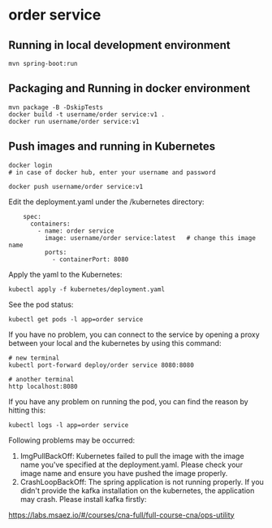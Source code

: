 # order service

## Running in local development environment

```
mvn spring-boot:run
```

## Packaging and Running in docker environment

```
mvn package -B -DskipTests
docker build -t username/order service:v1 .
docker run username/order service:v1
```

## Push images and running in Kubernetes

```
docker login 
# in case of docker hub, enter your username and password

docker push username/order service:v1
```

Edit the deployment.yaml under the /kubernetes directory:
```
    spec:
      containers:
        - name: order service
          image: username/order service:latest   # change this image name
          ports:
            - containerPort: 8080

```

Apply the yaml to the Kubernetes:
```
kubectl apply -f kubernetes/deployment.yaml
```

See the pod status:
```
kubectl get pods -l app=order service
```

If you have no problem, you can connect to the service by opening a proxy between your local and the kubernetes by using this command:
```
# new terminal
kubectl port-forward deploy/order service 8080:8080

# another terminal
http localhost:8080
```

If you have any problem on running the pod, you can find the reason by hitting this:
```
kubectl logs -l app=order service
```

Following problems may be occurred:

1. ImgPullBackOff:  Kubernetes failed to pull the image with the image name you've specified at the deployment.yaml. Please check your image name and ensure you have pushed the image properly.
1. CrashLoopBackOff: The spring application is not running properly. If you didn't provide the kafka installation on the kubernetes, the application may crash. Please install kafka firstly:

https://labs.msaez.io/#/courses/cna-full/full-course-cna/ops-utility

